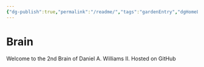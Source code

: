 ```yaml
---
{"dg-publish":true,"permalink":"/readme/","tags":"gardenEntry","dgHomeLink":true,"dgPassFrontmatter":false}
---
```



# Brain

Welcome to the 2nd Brain of Daniel A. Williams II.
Hosted on GitHub
